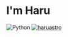# I'm Haru
![Python](https://img.shields.io/badge/python-3670A0?style=for-the-badge&logo=python&logoColor=ffdd54)
[![haruastro](https://img.shields.io/endpoint?url=https%3A%2F%2Fatcoder-badges.now.sh%2Fapi%2Fatcoder%2Fjson%2Fharuastro)](https://atcoder.jp/users/haruastro)
